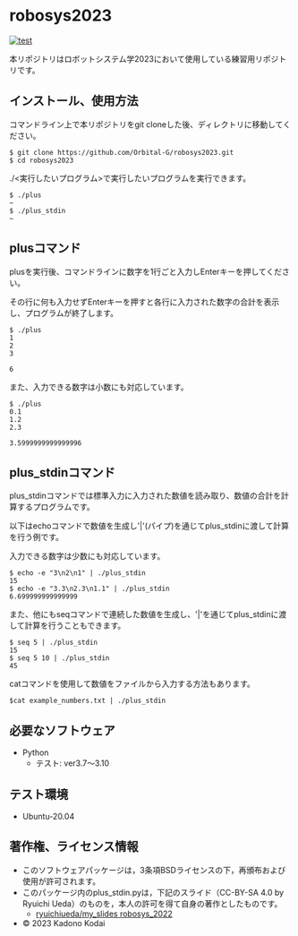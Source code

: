 # robosys2023
[![test](https://github.com/Orbital-G/robosys2023/actions/workflows/test.yml/badge.svg)](https://github.com/Orbital-G/robosys2023/actions/workflows/test.yml)

本リポジトリはロボットシステム学2023において使用している練習用リポジトリです。

## インストール、使用方法
コマンドライン上で本リポジトリをgit cloneした後、ディレクトリに移動してください。
```
$ git clone https://github.com/Orbital-G/robosys2023.git
$ cd robosys2023
```

./<実行したいプログラム>で実行したいプログラムを実行できます。
```
$ ./plus
~
$ ./plus_stdin
~
```

## plusコマンド
plusを実行後、コマンドラインに数字を1行ごと入力しEnterキーを押してください。

その行に何も入力せずEnterキーを押すと各行に入力された数字の合計を表示し、プログラムが終了します。
```
$ ./plus
1
2
3

6
```
また、入力できる数字は小数にも対応しています。
```
$ ./plus
0.1
1.2
2.3

3.5999999999999996
```

## plus_stdinコマンド
plus_stdinコマンドでは標準入力に入力された数値を読み取り、数値の合計を計算するプログラムです。

以下はechoコマンドで数値を生成し'|'(パイプ)を通じてplus_stdinに渡して計算を行う例です。

入力できる数字は少数にも対応しています。
```
$ echo -e "3\n2\n1" | ./plus_stdin
15
$ echo -e "3.3\n2.3\n1.1" | ./plus_stdin
6.699999999999999
```

また、他にもseqコマンドで連続した数値を生成し、'|'を通じてplus_stdinに渡して計算を行うこともできます。
```
$ seq 5 | ./plus_stdin
15
$ seq 5 10 | ./plus_stdin 
45
```
catコマンドを使用して数値をファイルから入力する方法もあります。
```
$cat example_numbers.txt | ./plus_stdin
```

## 必要なソフトウェア
* Python
  * テスト: ver3.7〜3.10

## テスト環境
* Ubuntu-20.04

## 著作権、ライセンス情報
* このソフトウェアパッケージは，3条項BSDライセンスの下，再頒布および使用が許可されます。
* このパッケージ内のplus_stdin.pyは，下記のスライド（CC-BY-SA 4.0 by Ryuichi Ueda）のものを，本人の許可を得て自身の著作としたものです。
  * [ryuichiueda/my_slides robosys_2022](https://github.com/ryuichiueda/my_slides/blob/master/robosys_2022/lesson4.md "引用元のスライド")
* © 2023 Kadono Kodai
